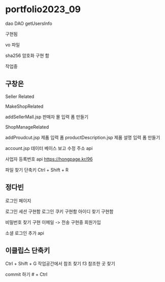 # portfolio2023_09

dao DAO getUsersInfo 

구현됨 


vo 파일 

sha256 암호화 구현 함 

작업중 

구창은 
----------------------------------
Seller Related

MakeShopRelated

addSellerMall.jsp
판매자 몰  입력 폼 만들기

ShopManageRelated

addProudcut.jsp
제품 입력 폼
productDescription.jsp
제품 설명 입력 폼 만들기

account.jsp
데이터 베이스 보고 수정
주소 api 

사업자 등록번호 api 
https://hongpage.kr/96

파일 찾기 단축키
Ctrl + Shift + R 
 

정다빈
---------------------------------------
로그인 페이지 

로그인 세션 구현함
로그인 쿠키 구현함 
아이디 찾기 구현함  

비밀번호 찾기 구현 
이메일 -> 전송 구현중
회원가입 

소셜 로그인 추가 api

이클립스 단축키 
----------------------------------------------------------
Ctrl + Shift + G 작업공간에서 참조 찾기 f3 참조한 곳 찾기 

commit 하기 # + Ctrl

